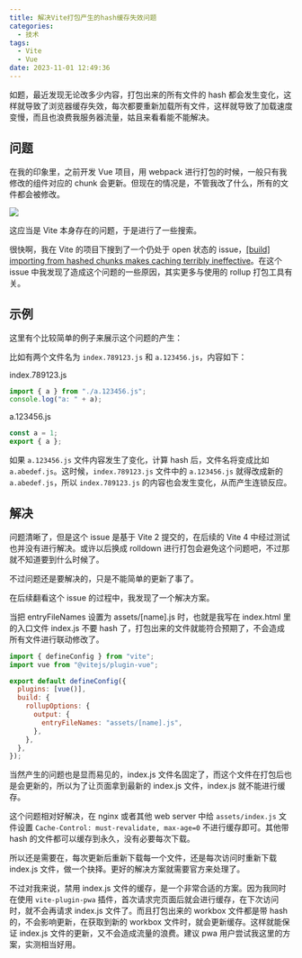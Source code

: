 ```yaml
---
title: 解决Vite打包产生的hash缓存失效问题
categories:
  - 技术
tags:
  - Vite
  - Vue
date: 2023-11-01 12:49:36
---
```


如题，最近发现无论改多少内容，打包出来的所有文件的 hash 都会发生变化，这样就导致了浏览器缓存失效，每次都要重新加载所有文件，这样就导致了加载速度变慢，而且也浪费我服务器流量，姑且来看看能不能解决。

<!-- more -->

## 问题

在我的印象里，之前开发 Vue 项目，用 webpack 进行打包的时候，一般只有我修改的组件对应的 chunk 会更新。但现在的情况是，不管我改了什么，所有的文件都会被修改。

![](https://img.iszy.xyz/1698814232865.png)

这应当是 Vite 本身存在的问题，于是进行了一些搜索。

很快啊，我在 Vite 的项目下搜到了一个仍处于 open 状态的 issue，[[build] importing from hashed chunks makes caching terribly ineffective](https://github.com/vitejs/vite/issues/6773)。在这个 issue 中我发现了造成这个问题的一些原因，其实更多与使用的 rollup 打包工具有关。

## 示例

这里有个比较简单的例子来展示这个问题的产生：

比如有两个文件名为 `index.789123.js` 和 `a.123456.js`，内容如下：

index.789123.js

```js
import { a } from "./a.123456.js";
console.log("a: " + a);
```

a.123456.js

```js
const a = 1;
export { a };
```

如果 `a.123456.js` 文件内容发生了变化，计算 hash 后，文件名将变成比如 `a.abedef.js`。这时候，`index.789123.js` 文件中的 `a.123456.js` 就得改成新的 `a.abedef.js`，所以 `index.789123.js` 的内容也会发生变化，从而产生连锁反应。

## 解决

问题清晰了，但是这个 issue 是基于 Vite 2 提交的，在后续的 Vite 4 中经过测试也并没有进行解决。或许以后换成 rolldown 进行打包会避免这个问题吧，不过那就不知道要到什么时候了。

不过问题还是要解决的，只是不能简单的更新了事了。

在后续翻看这个 issue 的过程中，我发现了一个解决方案。

当把 entryFileNames 设置为 assets/[name].js 时，也就是我写在 index.html 里的入口文件 index.js 不要 hash 了，打包出来的文件就能符合预期了，不会造成所有文件进行联动修改了。

```js
import { defineConfig } from "vite";
import vue from "@vitejs/plugin-vue";

export default defineConfig({
  plugins: [vue()],
  build: {
    rollupOptions: {
      output: {
        entryFileNames: "assets/[name].js",
      },
    },
  },
});
```

当然产生的问题也是显而易见的，index.js 文件名固定了，而这个文件在打包后也是会更新的，所以为了让页面拿到最新的 index.js 文件，index.js 就不能进行缓存。

这个问题相对好解决，在 nginx 或者其他 web server 中给 `assets/index.js` 文件设置 `Cache-Control: must-revalidate, max-age=0` 不进行缓存即可。其他带 hash 的文件都可以缓存到永久，没有必要每次下载。

所以还是需要在，每次更新后重新下载每一个文件，还是每次访问时重新下载 index.js 文件，做一个抉择。更好的解决方案就需要官方来处理了。

不过对我来说，禁用 index.js 文件的缓存，是一个非常合适的方案。因为我同时在使用 `vite-plugin-pwa` 插件，首次请求完页面后就会进行缓存，在下次访问时，就不会再请求 index.js 文件了。而且打包出来的 workbox 文件都是带 hash 的，不会影响更新，在获取到新的 workbox 文件时，就会更新缓存。这样就能保证 index.js 文件的更新，又不会造成流量的浪费。建议 pwa 用户尝试我这里的方案，实测相当好用。
